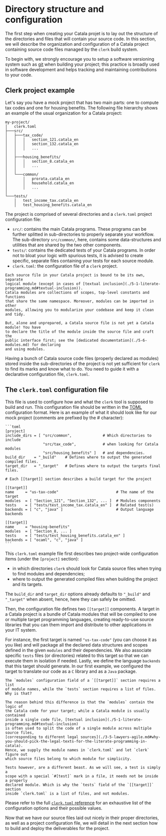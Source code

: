 # Directory structure and configuration

<div id="tocw"></div>

The first step when creating your Catala projet is to lay out the structure of
the directories and files that will contain your source code. In this section,
we will describe the organization and configuration of a Catala project
containing source code files managed by the `clerk` build system.

To begin with, we strongly encourage you to setup a software versioning system
such as [git](https://git-scm.com/) when building your project; this practice is
broadly used in software development and helps tracking and maintaining
contributions to your code.

## Clerk project example

Let's say you have a mock project that has two main parts: one to
compute tax codes and one for housing benefits. The following file
hierarchy shows an example of the usual organization for a Catala project:

```
my-project/
│   clerk.toml
├───src/
│   ├───tax_code/
│   │   │   section_121.catala_en
│   │   │   section_132.catala_en
│   │   │   ...
│   │
│   ├───housing_benefits/
│   │   │   section_8.catala_en
│   │   │   ...
│   │
│   └───common/
│       │   prorata.catala_en
│       │   household.catala_en
│       │   ...
│
└───tests/
    │   test_income_tax.catala_en
    │   test_housing_benefits.catala_en
```

The project is comprised of several directories and a `clerk.toml`
project configuration file:
- `src/`: contains the main Catala programs. These programs can be
  further splitted in sub-directories to properly separate your
  workflow. The sub-directory `src/common/`, here, contains some
  data-structures and utilities that are shared by the two other
  components.
- `tests/`: contains the dedicated tests of your Catala programs. In
  order not to bloat your logic with spurious tests, it is advised to
  create specific, separate files containing your tests for each source
  module.
- `clerk.toml`: the configuration file of a `clerk` project.

~~~~~~admonish danger title="Declare your modules!"
Each source file in your Catala project is bound to be its own, separate
logical module (except in cases of [textual inclusion](./5-1-literate-programming.md#textual-inclusion)).
Catala modules are collections of scopes, top-level constants and functions
that share the same namespace. Moreover, modules can be imported in other
modules, allowing you to modularize your codebase and keep it clean and tidy.

But, alone and unprepared, a Catala source file is not yet a Catala module! You have
to declare the title of the module inside the source file and craft the
public interface first; see the [dedicated documentation](./5-6-modules.md) for declaring
and using modules.
~~~~~~

Having a bunch of Catala source code files (properly declared as modules) stored
inside the sub-directories of the project is not yet sufficient for `clerk` to
find its marks and know what to do. You need to guide it with a declarative
configuration file, `clerk.toml`.


## The `clerk.toml` configuration file

This file is used to configure how and what the `clerk` tool is
supposed to build and run. This configuration file should be written
in the [TOML](https://toml.io/en/) configuration format. Here is an
example of what it should look like for our mock project (comments are
prefixed by the # character):

~~~admonish note title="`clerk.toml` configuration file for `my-project`"
```toml
[project]
include_dirs = [ "src/common",              # Which directories to include
                 "src/tax_code",            # when looking for Catala modules
                 "src/housing_benefits" ]   # and dependencies.
build_dir    = "_build"    # Defines where to output the generated compiled files.
target_dir   = "_target"   # Defines where to output the targets final files.

# Each [[target]] section describes a build target for the project

[[target]]
name     = "us-tax-code"                          # The name of the target
modules  = [ "Section_121", "Section_132", ... ]  # Modules components
tests    = [ "tests/test_income_tax.catala_en" ]  # Related test(s)
backends = [ "c", "java" ]                        # Output language backends

[[target]]
name     = "housing-benefits"
modules  = [ "Section_8, ... ]
tests    = [ "tests/test_housing_benefits.catala_en" ]
backends = [ "ocaml", "c", "java" ]
```
~~~

This `clerk.toml` example file first describes two project-wide configuration items
(under the `[project]` section):
* in which directories `clerk` should look for Catala source files when trying to find modules
  and dependencies;
* where to output the generated compiled files when building the project and
  its targets.

The `build_dir` and `target_dir` options already defaults to `"_build"` and
`"_target"` when absent, hence, here they can safely be omitted.

Then, the configuration file defines two `[[target]]` components. A target in a
Catala project is a bundle of Catala modules that will be compiled to one or
multiple target programming languages, creating ready-to-use source libraries
that you can them import and distribute to other applications in your IT system.

For instance, the first target is named `"us-tax-code"` (you can choose it as
you like) and will package all the declared data structures and scopes defined
in the given `modules` and their dependencies. We also associate specific
`tests` files (or directories) related to this target so that we can execute
them in isolation if needed. Lastly, we define the language `backends` that this
target should generate. In our first example, we configured the target to
translate our code as a `C` library and as a `Java` package.


~~~admonish question title="Modules or files?"
The `modules` configuration field of a `[[target]]` section requires a list
of module names, while the `tests` section requires a list of files. Why is that?

The reason behind this difference is that the `modules` contain the logic of
the Catala code for your target; while a Catala module is usually contained
inside a single code file, [textual inclusion](./5-1-literate-programming.md#textual-inclusion)
is often used to split the code of a single module across multiple source files,
[corresponding to different legal sources](./3-5-lawyers-agile.md#why-you-should-pick-the-legal-texts-for-the-literate-programming-in-catala).
Hence, we supply the module names in `clerk.toml` and let `clerk` figure out
which source files belong to which module for simplicity.

Tests however, are a different beast. As we will see, a test is simply a
scope with a special `#[test]` mark in a file, it needs not be inside a properly
declared module. Which is why the `tests` field of the `[[target]]` section
inside `clerk.toml` is a list of files, and not modules.
~~~

Please refer to the full [`clerk.toml` reference](./6-1-clerk-toml.md) for
an exhaustive list of the configuration options and their possible values.

Now that we have our source files laid out nicely in their proper directories,
as well as a project configuration file, we will detail in the next section how
to build and deploy the deliverables for the project.
